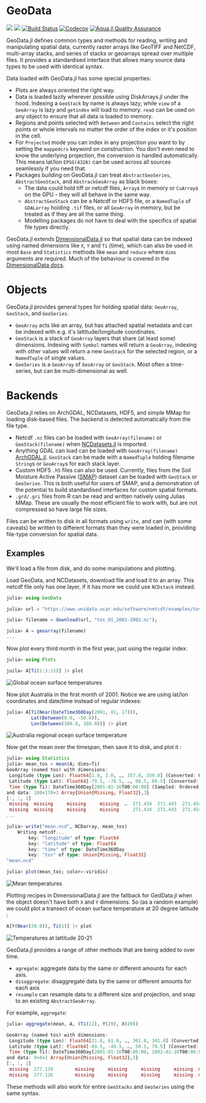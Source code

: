 # GeoData

[![](https://img.shields.io/badge/docs-stable-blue.svg)](https://rafaqz.github.io/GeoData.jl/stable)
[![](https://img.shields.io/badge/docs-dev-blue.svg)](https://rafaqz.github.io/GeoData.jl/dev)
[![Build Status](https://travis-ci.com/rafaqz/GeoData.jl.svg?branch=master)](https://travis-ci.com/rafaqz/GeoData.jl)
[![Codecov](https://codecov.io/gh/rafaqz/GeoData.jl/branch/master/graph/badge.svg)](https://codecov.io/gh/rafaqz/GeoData.jl)
[![Aqua.jl Quality Assurance](https://img.shields.io/badge/Aquajl-%F0%9F%8C%A2-aqua.svg)](https://github.com/JuliaTesting/Aqua.jl)

GeoData.jl defines common types and methods for reading, writing and
manipulating spatial data, currently raster arrays like GeoTIFF and NetCDF,
multi-array stacks, and series of stacks or geoarrays spread over multiple files.
It provides a standardised interface that allows many source data types to be
used with identical syntax.

Data loaded with GeoData.jl has some special properties:

- Plots are always oriented the right way.
- Data is loaded lazily wherever possible using DiskArrays.jl under the hood.
  Indexing a `GeoStack` by name is always lazy, while `view` of a `GeoArray` is
  lazy and `getindex` will load to memory. `read` can be used on any 
  object to ensure that all data is loaded to memory.
- Regions and points selected with `Between` and `Contains` select the right
  points or whole intervals no matter the order of the index or it's position in
  the cell.
- For `Projected` mode you can index in any projection you want to by setting
  the `mappedcrs` keyword on construction. You don't even need to know the
  underlying projection, the conversion is handled automatically. This means
  lat/lon `EPSG(4326)` can be used across all sources seamlessly if you need
  that.
- Packages building on GeoData.jl can treat `AbstractGeoSeries`,
  `AbstractGeoStack`, and `AbstrackGeoArray` as black boxes:
  - The data could hold tiff or netcdf files, `Array`s in memory or `CuArray`s
    on the GPU - they will all behave in the same way.
  - `AbstractGeoStack` can be a Netcdf or HDF5 file, or a `NamedTuple` of
    `GDALarray` holding `.tif` files, or all `GeoArray` in memory, but be
    treated as if they are all the same thing.
  - Modelling packages do not have to deal with the specifics of spatial file
    types directly.

GeoData.jl extends
[DimensionalData.jl](https://github.com/rafaqz/DimensionalData.jl) so that
spatial data can be indexed using named dimensions like `X`, `Y` and `Ti`
(time), which can also be used in most `Base` and `Statistics` methods like
`mean` and `reduce` where `dims` arguments are required. Much of the behaviour
is covered in the [DimensionalData
docs](https://rafaqz.github.io/DimensionalData.jl/stable/).



# Objects

GeoData.jl provides general types for holding spatial data: `GeoArray`,
`GeoStack`, and `GeoSeries`. 

- `GeoArray` acts like an array, but has attached spatial metadata and can be
  indexed with e.g. it's lattitude/longitude coordinates.
- `GeoStack` is a stack of `GeoArray` layers that share (at least some)
  dimensions. Indexing with `Symbol` names will return a `GeoArray`, indexing
  with other values will return a new `GeoStack` for the selected region, or a
  `NamedTuple` of single values.
- `GeoSeries` is a `GeoArray` of `GeoArray` or `GeoStack`. Most often a
  time-series, but can be multi-dimensional as well.


# Backends

GeoData.jl relies on ArchGDAL, NCDatasets, HDF5, and simple MMap for loading
disk-based files. The backend is detected automatically from the file type.

- Netcdf `.nc` files can be loaded with `GeoArray(filename)` or
  `GeoStack(filename)` when
  [NCDatasets.jl](https://github.com/Alexander-Barth/NCDatasets.jl) is imported.
- Anything GDAL can load can be loaded with `GeoArray(filename)`
  [ArchGDAL.jl](https://github.com/yeesian/ArchGDAL.jl). `GeoStack` can be made
  with a `NamedTuple` holding filename `String`s or `GeoArray`s for each stack
  layer.
- Custom HDF5 `.h5` files can also be used. Currently, files from the Soil
  Moisture Active Passive ([SMAP](https://smap.jpl.nasa.gov/)) dataset can be
  loaded with `GeoStack` or `GeoSeries`. This is both useful for users of SMAP,
  and a demonstration of the potential to build standardised interfaces for
  custom spatial formats.
- `.grd/.gri` files from R can be read and written natively using Julias MMap.
  These are usually the most efficient file to work with, but are not compressed
  so have large file sizes.

Files can be written to disk in all formats using `write`, and can (with some
caveats) be written to different formats than they were loaded in, providing
file-type conversion for spatial data.


## Examples

We'll load a file from disk, and do some manipulations and plotting.

Load GeoData, and NCDatasets, download file and load it to 
an array. This netcdf file only has one layer, if it has more we 
could use `NCDstack` instead.

```julia
julia> using GeoData

julia> url = "https://www.unidata.ucar.edu/software/netcdf/examples/tos_O1_2001-2002.nc";

julia> filename = download(url, "tos_O1_2001-2002.nc");

julia> A = geoarray(filename)
...
```

Now plot every third month in the first year, just using the regular index:

```julia
julia> using Plots

juila> A[Ti(1:3:12)] |> plot
```

![Global ocean surface temperatures](https://raw.githubusercontent.com/rafaqz/GeoData.jl/media/four_pane_map.png)

Now plot Australia in the first month of 2001. Notice we are using lat/lon coordinates 
and date/time instead of regular indexes:

```julia
julia> A[Ti(Near(DateTime360Day(2001, 01, 17))), 
         Lat(Between(0.0, -50.0)), 
         Lon(Between(100.0, 160.0))] |> plot
```

![Australia regional ocean surface temperature](https://raw.githubusercontent.com/rafaqz/GeoData.jl/media/aus.png)

Now get the mean over the timespan, then save it to disk, and plot it :

```julia
julia> using Statistics
julia> mean_tos = mean(A; dims=Ti)
GeoArray (named tos) with dimensions:
 Longitude (type Lon): Float64[1.0, 3.0, …, 357.0, 359.0] (Converted: Ordered Regular Intervals)
 Latitude (type Lat): Float64[-79.5, -78.5, …, 88.5, 89.5] (Converted: Ordered Regular Intervals)
 Time (type Ti): DateTime360Day[2001-01-16T00:00:00] (Sampled: Ordered Irregular Points)
and data: 180×170×1 Array{Union{Missing, Float32},3}
[:, :, 1]
 missing  missing     missing     missing  …  271.434  271.443  271.454
 missing  missing     missing     missing     271.434  271.443  271.454
...

julia> write("mean.ncd", NCDarray, mean_tos)
    Writing netcdf...
        key: "longitude" of type: Float64
        key: "latitude" of type: Float64
        key: "time" of type: DateTime360Day
        key: "tos" of type: Union{Missing, Float32}
"mean.ncd"

julia> plot(mean_tos; color=:viridis) 
```

![Mean temperatures](https://raw.githubusercontent.com/rafaqz/GeoData.jl/media/mean.png)

Plotting recipes in DimensionalData.jl are the fallback for GedData.jl when 
the object doesn't have both `X` and `Y` dimensions. So (as a random example) we 
could plot a transect of ocean surface temperature at 20 degree latitude :

```julia
A[Y(Near(20.0)), Ti(1)] |> plot
```

![Temperatures at lattitude 20-21](https://raw.githubusercontent.com/rafaqz/GeoData.jl/media/lat_20.png)


GeoData.jl provides a range of other methods that are being added to over time.

- `agregate`: aggregate data by the same or different amounts for each axis.
- `disaggregate`: disaggregate data by the same or different amounts for each axis
- `resample` can resample data to a different size and projection, and snap to
  an existing `AbstractGeoArray`. 

For example, `aggregate`:

```julia
julia> aggregate(mean, A, (Ti(12), Y(20), X(20))

GeoArray (named tos) with dimensions:
 Longitude (type Lon): Float64[21.0, 61.0, …, 301.0, 341.0] (Converted: Ordered Regular Intervals)
 Latitude (type Lat): Float64[-69.5, -49.5, …, 50.5, 70.5] (Converted: Ordered Regular Intervals)
 Time (type Ti): DateTime360Day[2001-01-16T00:00:00, 2002-01-16T00:00:00] (Sampled: Ordered Irregular Points)
and data: 9×8×2 Array{Union{Missing, Float32},3}
[:, :, 1]
 missing  277.139        missing     missing     missing     missing  missing  missing
 missing  277.126        missing     missing     missing     missing  missing  missing
```

These methods will also work for entire `GeoStacks` and `GeoSeries` using the same syntax.
